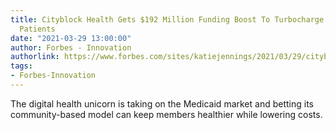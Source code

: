 ```yaml
---
title: Cityblock Health Gets $192 Million Funding Boost To Turbocharge Care For Low-Income
  Patients
date: "2021-03-29 13:00:00"
author: Forbes - Innovation
authorlink: https://www.forbes.com/sites/katiejennings/2021/03/29/cityblock-health-gets-192-million-funding-boost-to-turbocharge-care-for-low-income-patients/
tags:
- Forbes-Innovation
---
```

The digital health unicorn is taking on the Medicaid market and betting its community-based model can keep members healthier while lowering costs.